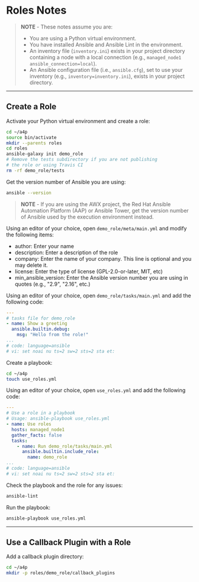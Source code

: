 # Roles Notes

> **NOTE** - These notes assume you are:
>
> - You are using a Python virtual environment.
> - You have installed Ansible and Ansible Lint in the environment.
> - An inventory file (`inventory.ini`) exists in your project directory containing a node with a local connection (e.g., `managed_node1 ansible_connection=local`).
> - An Ansible configuration file (i.e., `ansible.cfg`), set to use your inventory (e.g., `inventory=inventory.ini`), exists in your project directory.

-----

## Create a Role

Activate your Python virtual environment and create a role:

```bash
cd ~/a4p
source bin/activate
mkdir --parents roles
cd roles
ansible-galaxy init demo_role
# Remove the tests subdirectory if you are not publishing
# the role or using Travis CI
rm -rf demo_role/tests
```

Get the version number of Ansible you are using:

```bash
ansible --version
```

> **NOTE** - If you are using the AWX project, the Red Hat Ansible Automation Platform (AAP) or Ansible Tower, get the version number of Ansible used by the execution environment instead.

Using an editor of your choice, open `demo_role/meta/main.yml` and modify the following items:

- author: Enter your name
- description: Enter a description of the role
- company: Enter the name of your company. This line is optional and you may delete it.
- license: Enter the type of license (GPL-2.0-or-later, MIT, etc)
- min_ansible_version: Enter the Ansible version number you are using in quotes (e.g., "2.9", "2.16", etc.)


Using an editor of your choice, open `demo_role/tasks/main.yml` and add the following code:

```yaml
---
# tasks file for demo_role
- name: Show a greeting
  ansible.builtin.debug:
    msg: "Hello from the role!"
...
# code: language=ansible
# vi: set noai nu ts=2 sw=2 sts=2 sta et:
```

Create a playbook:

```bash
cd ~/a4p
touch use_roles.yml
```

Using an editor of your choice, open `use_roles.yml` and add the following code:

```yaml
---
# Use a role in a playbook
# Usage: ansible-playbook use_roles.yml
- name: Use roles
  hosts: managed_node1
  gather_facts: false
  tasks:
    - name: Run demo_role/tasks/main.yml
      ansible.builtin.include_role:
        name: demo_role
...
# code: language=ansible
# vi: set noai nu ts=2 sw=2 sts=2 sta et:
```

Check the playbook and the role for any issues:

```bash
ansible-lint
```

Run the playbook:

```bash
ansible-playbook use_roles.yml
```

-----

## Use a Callback Plugin with a Role

Add a callback plugin directory:

```bash
cd ~/a4p
mkdir -p roles/demo_role/callback_plugins
```

